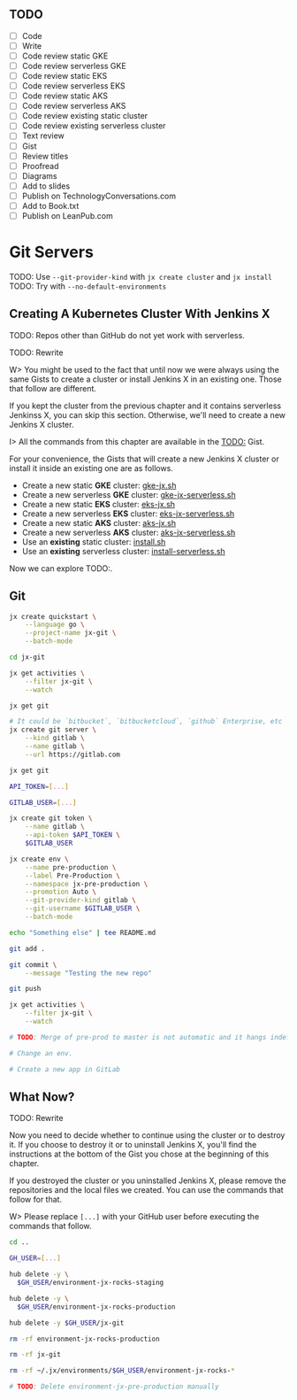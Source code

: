 ## TODO

- [ ] Code
- [ ] Write
- [ ] Code review static GKE
- [ ] Code review serverless GKE
- [ ] Code review static EKS
- [ ] Code review serverless EKS
- [ ] Code review static AKS
- [ ] Code review serverless AKS
- [ ] Code review existing static cluster
- [ ] Code review existing serverless cluster
- [ ] Text review
- [ ] Gist
- [ ] Review titles
- [ ] Proofread
- [ ] Diagrams
- [ ] Add to slides
- [ ] Publish on TechnologyConversations.com
- [ ] Add to Book.txt
- [ ] Publish on LeanPub.com

# Git Servers

TODO: Use `--git-provider-kind` with `jx create cluster` and `jx install`
TODO: Try with `--no-default-environments`

## Creating A Kubernetes Cluster With Jenkins X

TODO: Repos other than GitHub do not yet work with serverless.

TODO: Rewrite

W> You might be used to the fact that until now we were always using the same Gists to create a cluster or install Jenkins X in an existing one. Those that follow are different.

If you kept the cluster from the previous chapter and it contains serverless Jenkinss X, you can skip this section. Otherwise, we'll need to create a new Jenkins X cluster.

I> All the commands from this chapter are available in the [TODO:](TODO:) Gist.

For your convenience, the Gists that will create a new Jenkins X cluster or install it inside an existing one are as follows.

* Create a new static **GKE** cluster: [gke-jx.sh](https://gist.github.com/86e10c8771582c4b6a5249e9c513cd18)
* Create a new serverless **GKE** cluster: [gke-jx-serverless.sh](https://gist.github.com/a04269d359685bbd00a27643b5474ace)
* Create a new static **EKS** cluster: [eks-jx.sh](https://gist.github.com/dfaf2b91819c0618faf030e6ac536eac)
* Create a new serverless **EKS** cluster: [eks-jx-serverless.sh](https://gist.github.com/69a4cbc65d8cb122d890add5997c463b)
* Create a new static **AKS** cluster: [aks-jx.sh](https://gist.github.com/6e01717c398a5d034ebe05b195514060)
* Create a new serverless **AKS** cluster: [aks-jx-serverless.sh](https://gist.github.com/a7cb7a28b7e84590fbb560b16a0ee98c)
* Use an **existing** static cluster: [install.sh](https://gist.github.com/3dd5592dc5d582ceeb68fb3c1cc59233)
* Use an **existing** serverless cluster: [install-serverless.sh](https://gist.github.com/f592c72486feb0fb1301778de08ba31d)

Now we can explore TODO:.

## Git

```bash
jx create quickstart \
    --language go \
    --project-name jx-git \
    --batch-mode

cd jx-git

jx get activities \
    --filter jx-git \
    --watch

jx get git

# It could be `bitbucket`, `bitbucketcloud`, `github` Enterprise, etc
jx create git server \
    --kind gitlab \
    --name gitlab \
    --url https://gitlab.com

jx get git

API_TOKEN=[...]

GITLAB_USER=[...]

jx create git token \
    --name gitlab \
    --api-token $API_TOKEN \
    $GITLAB_USER

jx create env \
    --name pre-production \
    --label Pre-Production \
    --namespace jx-pre-production \
    --promotion Auto \
    --git-provider-kind gitlab \
    --git-username $GITLAB_USER \
    --batch-mode

echo "Something else" | tee README.md

git add .

git commit \
    --message "Testing the new repo"

git push

jx get activities \
    --filter jx-git \
    --watch

# TODO: Merge of pre-prod to master is not automatic and it hangs indefinitely when merged manually. Maybe it's related to https://github.com/jenkins-x/jx/issues/2410, https://github.com/jenkins-x/jx/issues/3788

# Change an env.

# Create a new app in GitLab
```

## What Now?

TODO: Rewrite

Now you need to decide whether to continue using the cluster or to destroy it. If you choose to destroy it or to uninstall Jenkins X, you'll find the instructions at the bottom of the Gist you chose at the beginning of this chapter.

If you destroyed the cluster or you uninstalled Jenkins X, please remove the repositories and the local files we created. You can use the commands that follow for that.

W> Please replace `[...]` with your GitHub user before executing the commands that follow.

```bash
cd ..

GH_USER=[...]

hub delete -y \
  $GH_USER/environment-jx-rocks-staging

hub delete -y \
  $GH_USER/environment-jx-rocks-production

hub delete -y $GH_USER/jx-git

rm -rf environment-jx-rocks-production

rm -rf jx-git

rm -rf ~/.jx/environments/$GH_USER/environment-jx-rocks-*

# TODO: Delete environment-jx-pre-production manually
```
